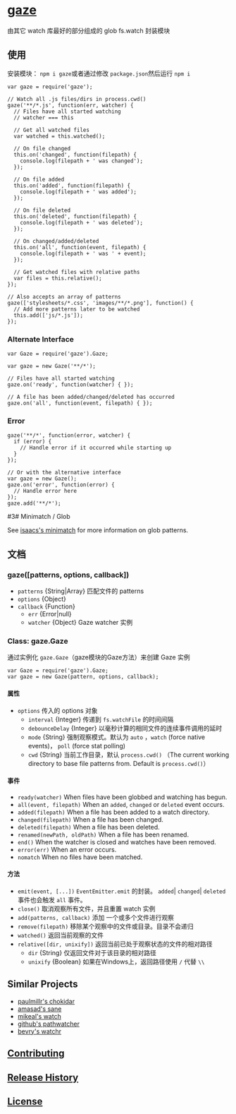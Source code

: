 # [gaze](https://github.com/shama/gaze)

由其它 watch 库最好的部分组成的 glob fs.watch 封装模块

## 使用

安装模块： `npm i gaze`或者通过修改 `package.json`然后运行 `npm i`

```
var gaze = require('gaze');

// Watch all .js files/dirs in process.cwd()
gaze('**/*.js', function(err, watcher) {
  // Files have all started watching
  // watcher === this

  // Get all watched files
  var watched = this.watched();

  // On file changed
  this.on('changed', function(filepath) {
    console.log(filepath + ' was changed');
  });

  // On file added
  this.on('added', function(filepath) {
    console.log(filepath + ' was added');
  });

  // On file deleted
  this.on('deleted', function(filepath) {
    console.log(filepath + ' was deleted');
  });

  // On changed/added/deleted
  this.on('all', function(event, filepath) {
    console.log(filepath + ' was ' + event);
  });

  // Get watched files with relative paths
  var files = this.relative();
});

// Also accepts an array of patterns
gaze(['stylesheets/*.css', 'images/**/*.png'], function() {
  // Add more patterns later to be watched
  this.add(['js/*.js']);
});
```

### Alternate Interface

```
var Gaze = require('gaze').Gaze;

var gaze = new Gaze('**/*');

// Files have all started watching
gaze.on('ready', function(watcher) { });

// A file has been added/changed/deleted has occurred
gaze.on('all', function(event, filepath) { });
```

### Error

```
gaze('**/*', function(error, watcher) {
  if (error) {
    // Handle error if it occurred while starting up
  }
});

// Or with the alternative interface
var gaze = new Gaze();
gaze.on('error', function(error) {
  // Handle error here
});
gaze.add('**/*');
```

#3# Minimatch / Glob

See [isaacs's minimatch](https://github.com/isaacs/minimatch) for more information on glob patterns.

## 文档

### gaze([patterns, options, callback])

  - `patterns` {String|Array} 匹配文件的 patterns
  - `options` {Object}
  - `callback` {Function}
    - `err` {Error|null}
    - `watcher` {Object} Gaze watcher 实例

### Class: gaze.Gaze

通过实例化 `gaze.Gaze`（gaze模块的Gaze方法）来创建 Gaze 实例
```
var Gaze = require('gaze').Gaze;
var gaze = new Gaze(pattern, options, callback);
```

#### 属性

- `options` 传入的 options 对象
  - `interval` {Integer} 传递到 `fs.watchFile` 的时间间隔
  - `debounceDelay` {Integer} 以毫秒计算的相同文件的连续事件调用的延时
  - `mode` {String} 强制观察模式。默认为 `auto` ，`watch` (force native events)， `poll`  (force stat polling)
  - `cwd` {String} 当前工作目录，默认 `process.cwd()` （The current working directory to base file patterns from. Default is `process.cwd()`）

#### 事件

- `ready(watcher)` When files have been globbed and watching has begun.
- `all(event, filepath)` When an `added`, `changed` or `deleted` event occurs.
- `added(filepath)` When a file has been added to a watch directory.
- `changed(filepath)` When a file has been changed.
- `deleted(filepath)` When a file has been deleted.
- `renamed(newPath, oldPath)` When a file has been renamed.
- `end()` When the watcher is closed and watches have been removed.
- `error(err)` When an error occurs.
- `nomatch` When no files have been matched.

#### 方法

- `emit(event, [...])` `EventEmitter.emit` 的封装。 `added`| `changed`| `deleted` 事件也会触发 `all` 事件。
- `close()` 取消观察所有文件，并且重置 watch 实例
- `add(patterns, callback)` 添加 一个或多个文件进行观察
- `remove(filepath)` 移除某个观察中的文件或目录。目录不会递归
- `watched()` 返回当前观察的文件
- `relative([dir, unixify])` 返回当前已处于观察状态的文件的相对路径
  - `dir` {String} 仅返回文件对于该目录的相对路径
  - `unixify` {Boolean} 如果在Windows上，返回路径使用 `/` 代替 `\\`

## Similar Projects

- [paulmillr's chokidar](https://github.com/paulmillr/chokidar)
- [amasad's sane](https://github.com/amasad/sane)
- [mikeal's watch](https://github.com/mikeal/watch)
- [github's pathwatcher](https://github.com/atom/node-pathwatcher)
- [bevry's watchr](https://github.com/bevry/watchr)

## [Contributing](https://github.com/shama/gaze#contributing)

## [Release History](https://github.com/shama/gaze#release-history)

## [License](https://github.com/shama/gaze#license)
